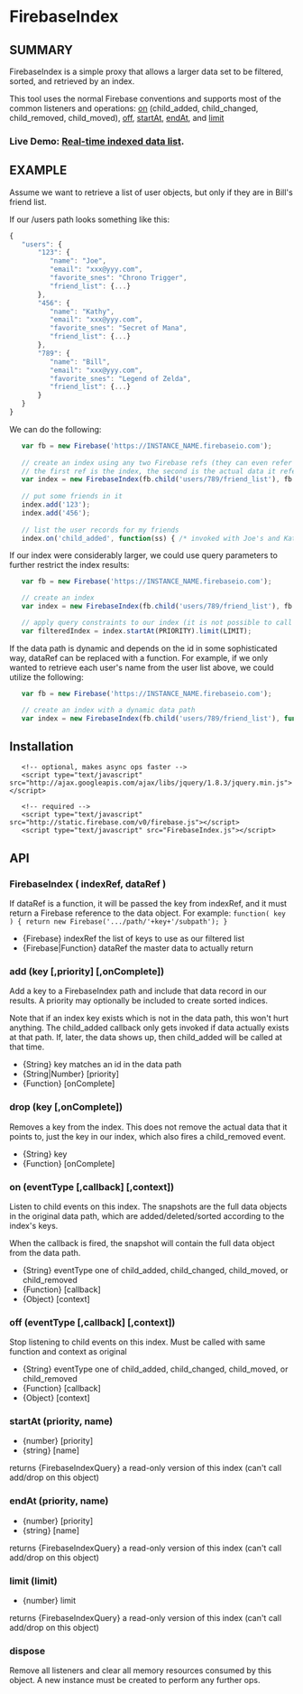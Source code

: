 
# FirebaseIndex

## SUMMARY

FirebaseIndex is a simple proxy that allows a larger data set to be filtered, sorted, and retrieved
by an index.

This tool uses the normal Firebase conventions and supports most of the common listeners and operations:
[on][on] (child_added, child_changed, child_removed, child_moved), [off][off], [startAt][startAt], [endAt][endAt], and [limit][limit]

   [on]: https://www.firebase.com/docs/javascript/firebase/on.html
   [off]: https://www.firebase.com/docs/javascript/firebase/off.html
   [startAt]: https://www.firebase.com/docs/javascript/firebase/startat.html
   [endAt]: https://www.firebase.com/docs/javascript/firebase/endat.html
   [limit]: https://www.firebase.com/docs/javascript/firebase/limit.html
   [child]: https://www.firebase.com/docs/javascript/firebase/child.html

### Live Demo: <a target="_blank" href="http://zenovations.github.com/FirebaseIndex">Real-time indexed data list</a>.

## EXAMPLE

Assume we want to retrieve a list of user objects, but only if they are in Bill's friend list.

If our /users path looks something like this:

```javascript
{
   "users": {
       "123": {
          "name": "Joe",
          "email": "xxx@yyy.com",
          "favorite_snes": "Chrono Trigger",
          "friend_list": {...}
       },
       "456": {
          "name": "Kathy",
          "email": "xxx@yyy.com",
          "favorite_snes": "Secret of Mana",
          "friend_list": {...}
       },
       "789": {
          "name": "Bill",
          "email": "xxx@yyy.com",
          "favorite_snes": "Legend of Zelda",
          "friend_list": {...}
       }
   }
}
```

We can do the following:

```javascript
   var fb = new Firebase('https://INSTANCE_NAME.firebaseio.com');
   
   // create an index using any two Firebase refs (they can even refer to different Firebase instances)
   // the first ref is the index, the second is the actual data it refers to
   var index = new FirebaseIndex(fb.child('users/789/friend_list'), fb.child('users'));
   
   // put some friends in it
   index.add('123');
   index.add('456');
   
   // list the user records for my friends
   index.on('child_added', function(ss) { /* invoked with Joe's and Kathy's user records */ });
```

If our index were considerably larger, we could use query parameters to further restrict the index results:

```javascript
   var fb = new Firebase('https://INSTANCE_NAME.firebaseio.com');

   // create an index
   var index = new FirebaseIndex(fb.child('users/789/friend_list'), fb.child('users'));

   // apply query constraints to our index (it is not possible to call add/drop on this object)
   var filteredIndex = index.startAt(PRIORITY).limit(LIMIT);
```

If the data path is dynamic and depends on the id in some sophisticated way, dataRef can be replaced with a
function. For example, if we only wanted to retrieve each user's name from the user list above, we could
utilize the following:

```javascript
   var fb = new Firebase('https://INSTANCE_NAME.firebaseio.com');

   // create an index with a dynamic data path
   var index = new FirebaseIndex(fb.child('users/789/friend_list'), function(key) { return fb.child('users/'+key+'/name'); } );
```


## Installation

```
   <!-- optional, makes async ops faster -->
   <script type="text/javascript" src="http://ajax.googleapis.com/ajax/libs/jquery/1.8.3/jquery.min.js"></script>

   <!-- required -->
   <script type="text/javascript" src="http://static.firebase.com/v0/firebase.js"></script>
   <script type="text/javascript" src="FirebaseIndex.js"></script>
```

## API

### FirebaseIndex <constructor> ( indexRef, dataRef )

If dataRef is a function, it will be passed the key from indexRef, and it must return a Firebase reference to the
data object. For example: `function( key ) { return new Firebase('.../path/'+key+'/subpath'); }`

   - {Firebase} indexRef  the list of keys to use as our filtered list
   - {Firebase|Function} dataRef the master data to actually return

### add (key [,priority] [,onComplete])

Add a key to a FirebaseIndex path and include that data record in our results. A priority may optionally be
included to create sorted indices.

Note that if an index key exists which is not in the data path, this won't hurt anything. The child_added
callback only gets invoked if data actually exists at that path. If, later, the data shows up, then child_added
will be called at that time.

   - {String} key  matches an id in the data path
   - {String|Number} [priority]
   - {Function} [onComplete]

### drop (key [,onComplete])

Removes a key from the index. This does not remove the actual data that it points to, just the key in our index,
which also fires a child_removed event.

   - {String} key
   - {Function} [onComplete]

### on (eventType [,callback] [,context])

Listen to child events on this index. The snapshots are the full data objects in the original data path, which are
added/deleted/sorted according to the index's keys.

When the callback is fired, the snapshot will contain the full data object from the data path.

   - {String}   eventType  one of child_added, child_changed, child_moved, or child_removed
   - {Function} [callback]
   - {Object}   [context]

### off (eventType [,callback] [,context])

Stop listening to child events on this index. Must be called with same function and context as original

   - {String}   eventType  one of child_added, child_changed, child_moved, or child_removed
   - {Function} [callback]
   - {Object}   [context]

### startAt (priority, name)

   - {number} [priority]
   - {string} [name]

returns {FirebaseIndexQuery} a read-only version of this index (can't call add/drop on this object)

### endAt (priority, name)

   - {number} [priority]
   - {string} [name]

returns {FirebaseIndexQuery} a read-only version of this index (can't call add/drop on this object)


### limit (limit)

   - {number} limit

returns {FirebaseIndexQuery} a read-only version of this index (can't call add/drop on this object)

### dispose

Remove all listeners and clear all memory resources consumed by this object. A new instance must
be created to perform any further ops.
